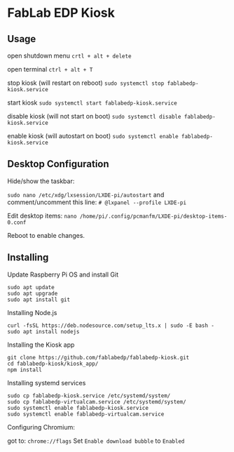 # FabLab EDP Kiosk


## Usage

open shutdown menu
`crtl + alt + delete`

open terminal
`ctrl + alt + T`

stop kiosk (will restart on reboot)
`sudo systemctl stop fablabedp-kiosk.service`

start kiosk
`sudo systemctl start fablabedp-kiosk.service`

disable kiosk (will not start on boot)
`sudo systemctl disable fablabedp-kiosk.service`

enable kiosk (will autostart on boot)
`sudo systemctl enable fablabedp-kiosk.service`


## Desktop Configuration

Hide/show the taskbar:

`sudo nano /etc/xdg/lxsession/LXDE-pi/autostart`
and comment/uncomment this line:
`# @lxpanel --profile LXDE-pi`

Edit desktop items:
`nano /home/pi/.config/pcmanfm/LXDE-pi/desktop-items-0.conf`

Reboot to enable changes.


## Installing

Update Raspberry Pi OS and install Git

```
sudo apt update
sudo apt upgrade
sudo apt install git
```


Installing Node.js

```
curl -fsSL https://deb.nodesource.com/setup_lts.x | sudo -E bash -
sudo apt install nodejs
```


Installing the Kiosk app
```
git clone https://github.com/fablabedp/fablabedp-kiosk.git
cd fablabedp-kiosk/kiosk_app/
npm install

```


Installing systemd services

```
sudo cp fablabedp-kiosk.service /etc/systemd/system/
sudo cp fablabedp-virtualcam.service /etc/systemd/system/
sudo systemctl enable fablabedp-kiosk.service
sudo systemctl enable fablabedp-virtualcam.service
```

Configuring Chromium:

got to: `chrome://flags`
Set `Enable download bubble` to `Enabled`
